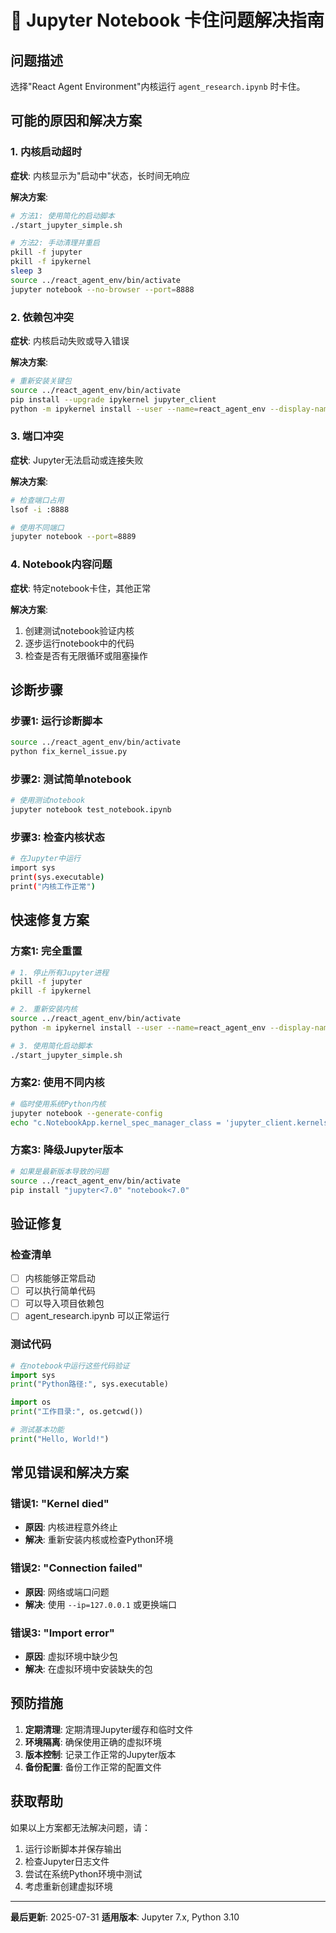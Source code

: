 # 🔧 Jupyter Notebook 卡住问题解决指南

## 问题描述
选择"React Agent Environment"内核运行 `agent_research.ipynb` 时卡住。

## 可能的原因和解决方案

### 1. 内核启动超时

**症状**: 内核显示为"启动中"状态，长时间无响应

**解决方案**:
```bash
# 方法1: 使用简化的启动脚本
./start_jupyter_simple.sh

# 方法2: 手动清理并重启
pkill -f jupyter
pkill -f ipykernel
sleep 3
source ../react_agent_env/bin/activate
jupyter notebook --no-browser --port=8888
```

### 2. 依赖包冲突

**症状**: 内核启动失败或导入错误

**解决方案**:
```bash
# 重新安装关键包
source ../react_agent_env/bin/activate
pip install --upgrade ipykernel jupyter_client
python -m ipykernel install --user --name=react_agent_env --display-name="React Agent Environment"
```

### 3. 端口冲突

**症状**: Jupyter无法启动或连接失败

**解决方案**:
```bash
# 检查端口占用
lsof -i :8888

# 使用不同端口
jupyter notebook --port=8889
```

### 4. Notebook内容问题

**症状**: 特定notebook卡住，其他正常

**解决方案**:
1. 创建测试notebook验证内核
2. 逐步运行notebook中的代码
3. 检查是否有无限循环或阻塞操作

## 诊断步骤

### 步骤1: 运行诊断脚本
```bash
source ../react_agent_env/bin/activate
python fix_kernel_issue.py
```

### 步骤2: 测试简单notebook
```bash
# 使用测试notebook
jupyter notebook test_notebook.ipynb
```

### 步骤3: 检查内核状态
```bash
# 在Jupyter中运行
import sys
print(sys.executable)
print("内核工作正常")
```

## 快速修复方案

### 方案1: 完全重置
```bash
# 1. 停止所有Jupyter进程
pkill -f jupyter
pkill -f ipykernel

# 2. 重新安装内核
source ../react_agent_env/bin/activate
python -m ipykernel install --user --name=react_agent_env --display-name="React Agent Environment"

# 3. 使用简化启动脚本
./start_jupyter_simple.sh
```

### 方案2: 使用不同内核
```bash
# 临时使用系统Python内核
jupyter notebook --generate-config
echo "c.NotebookApp.kernel_spec_manager_class = 'jupyter_client.kernelspec.KernelSpecManager'" >> ~/.jupyter/jupyter_notebook_config.py
```

### 方案3: 降级Jupyter版本
```bash
# 如果是最新版本导致的问题
source ../react_agent_env/bin/activate
pip install "jupyter<7.0" "notebook<7.0"
```

## 验证修复

### 检查清单
- [ ] 内核能够正常启动
- [ ] 可以执行简单代码
- [ ] 可以导入项目依赖包
- [ ] agent_research.ipynb 可以正常运行

### 测试代码
```python
# 在notebook中运行这些代码验证
import sys
print("Python路径:", sys.executable)

import os
print("工作目录:", os.getcwd())

# 测试基本功能
print("Hello, World!")
```

## 常见错误和解决方案

### 错误1: "Kernel died"
- **原因**: 内核进程意外终止
- **解决**: 重新安装内核或检查Python环境

### 错误2: "Connection failed"
- **原因**: 网络或端口问题
- **解决**: 使用 `--ip=127.0.0.1` 或更换端口

### 错误3: "Import error"
- **原因**: 虚拟环境中缺少包
- **解决**: 在虚拟环境中安装缺失的包

## 预防措施

1. **定期清理**: 定期清理Jupyter缓存和临时文件
2. **环境隔离**: 确保使用正确的虚拟环境
3. **版本控制**: 记录工作正常的Jupyter版本
4. **备份配置**: 备份工作正常的配置文件

## 获取帮助

如果以上方案都无法解决问题，请：

1. 运行诊断脚本并保存输出
2. 检查Jupyter日志文件
3. 尝试在系统Python环境中测试
4. 考虑重新创建虚拟环境

---

**最后更新**: 2025-07-31
**适用版本**: Jupyter 7.x, Python 3.10 